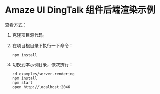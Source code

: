 # Amaze UI DingTalk 组件后端渲染示例

查看方式：

1. 克隆项目源代码。
2. 在项目根目录下执行一下命令：

    ```
    npm install
    ```
3. 切换到本示例目录，依次执行：

    ```
    cd examples/server-rendering
    npm install
    npm start
    open http://localhost:2046
    ```
